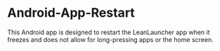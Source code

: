 # Android-App-Restart

This Android app is designed to restart the LeanLauncher app when it freezes and does not allow for long-pressing apps or the home screen.
